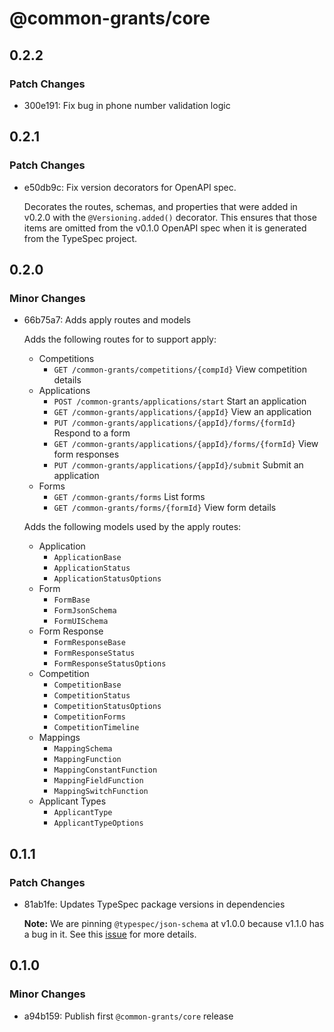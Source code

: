 # @common-grants/core

## 0.2.2

### Patch Changes

- 300e191: Fix bug in phone number validation logic

## 0.2.1

### Patch Changes

- e50db9c: Fix version decorators for OpenAPI spec.

  Decorates the routes, schemas, and properties that were added in v0.2.0 with the `@Versioning.added()` decorator. This ensures that those items are omitted from the v0.1.0 OpenAPI spec when it is generated from the TypeSpec project.

## 0.2.0

### Minor Changes

- 66b75a7: Adds apply routes and models

  Adds the following routes for to support apply:

  - Competitions
    - `GET /common-grants/competitions/{compId}` View competition details
  - Applications
    - `POST /common-grants/applications/start` Start an application
    - `GET /common-grants/applications/{appId}` View an application
    - `PUT /common-grants/applications/{appId}/forms/{formId}` Respond to a form
    - `GET /common-grants/applications/{appId}/forms/{formId}` View form responses
    - `PUT /common-grants/applications/{appId}/submit` Submit an application
  - Forms
    - `GET /common-grants/forms` List forms
    - `GET /common-grants/forms/{formId}` View form details

  Adds the following models used by the apply routes:

  - Application
    - `ApplicationBase`
    - `ApplicationStatus`
    - `ApplicationStatusOptions`
  - Form
    - `FormBase`
    - `FormJsonSchema`
    - `FormUISchema`
  - Form Response
    - `FormResponseBase`
    - `FormResponseStatus`
    - `FormResponseStatusOptions`
  - Competition
    - `CompetitionBase`
    - `CompetitionStatus`
    - `CompetitionStatusOptions`
    - `CompetitionForms`
    - `CompetitionTimeline`
  - Mappings
    - `MappingSchema`
    - `MappingFunction`
    - `MappingConstantFunction`
    - `MappingFieldFunction`
    - `MappingSwitchFunction`
  - Applicant Types
    - `ApplicantType`
    - `ApplicantTypeOptions`

## 0.1.1

### Patch Changes

- 81ab1fe: Updates TypeSpec package versions in dependencies

  **Note:** We are pinning `@typespec/json-schema` at v1.0.0 because v1.1.0 has a bug in it. See this [issue](https://github.com/microsoft/typespec/issues/7828) for more details.

## 0.1.0

### Minor Changes

- a94b159: Publish first `@common-grants/core` release
